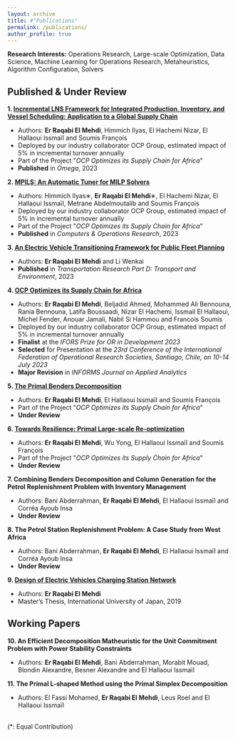 ```yaml
---
layout: archive
title: #"Publications"
permalink: /publications/
author_profile: true
---
```


**Research Interests:** Operations Research, Large-scale Optimization, Data Science, Machine Learning for Operations Research, Metaheuristics, Algorithm Configuration, Solvers

Published & Under Review
------

**1. [Incremental LNS Framework for Integrated Production, Inventory, and Vessel Scheduling: Application to a Global Supply Chain](https://www.sciencedirect.com/science/article/pii/S0305048322002274)**
 - Authors: **Er Raqabi El Mehdi**, Himmich Ilyas, El Hachemi Nizar, El Hallaoui Issmaïl and Soumis François
 - Deployed by our industry collaborator OCP Group, estimated impact of 5% in incremental turnover annually
 - Part of the Project "*OCP Optimizes its Supply Chain for Africa*"
 - **Published** in *Omega*, 2023

**2. [MPILS: An Automatic Tuner for MILP Solvers](https://www.sciencedirect.com/science/article/pii/S0305054823002083)** 
 - Authors: Himmich Ilyas∗, **Er Raqabi El Mehdi**∗, El Hachemi Nizar, El Hallaoui Issmaïl, Metrane Abdelmoutalib and Soumis François
 - Deployed by our industry collaborator OCP Group, estimated impact of 5% in incremental turnover annually
 - Part of the Project "*OCP Optimizes its Supply Chain for Africa*"
 - **Published** in *Computers & Operations Research*, 2023

**3. [An Electric Vehicle Transitioning Framework for Public Fleet Planning](https://www.sciencedirect.com/science/article/pii/S1361920923001293)**
 - Authors: **Er Raqabi El Mehdi** and Li Wenkai 
 - **Published** in *Transportation Research Part D: Transport and Environment*, 2023

**4. [OCP Optimizes its Supply Chain for Africa](https://www.gerad.ca/en/papers/G-2023-29)**
 - Authors: **Er Raqabi El Mehdi**, Beljadid Ahmed, Mohammed Ali Bennouna, Rania Bennouna, Latifa Boussaadi, Nizar El Hachemi, Issmail El Hallaoui, Michel Fender, Anouar Jamali, Nabil Si Hammou and Francois Soumis
 - Deployed by our industry collaborator OCP Group, estimated impact of 5% in incremental turnover annually
 - **Finalist** at the *IFORS Prize for OR in Development 2023*
 - **Selected** for Presentation at the *23rd Conference of the International Federation of Operational Research Societies, Santiago, Chile, on 10-14 July 2023*
 - **Major Revision** in *INFORMS Journal on Applied Analytics*

**5. [The Primal Benders Decomposition](https://www.gerad.ca/en/papers/G-2023-27)** 
 - Authors: **Er Raqabi El Mehdi**, El Hallaoui Issmaïl and Soumis François
 - Part of the Project "*OCP Optimizes its Supply Chain for Africa*"
 - **Under Review**
 
**6. [Towards Resilience: Primal Large-scale Re-optimization](https://www.gerad.ca/en/papers/G-2023-28)**
 - Authors: **Er Raqabi El Mehdi**, Wu Yong, El Hallaoui Issmaïl and Soumis François
 - Part of the Project "*OCP Optimizes its Supply Chain for Africa*"
 - **Under Review**

**7. Combining  Benders Decomposition and Column Generation for the Petrol Replenishment Problem with Inventory Management**
 - Authors: Bani Abderrahman, **Er Raqabi El Mehdi**, El Hallaoui Issmaïl and Corréa Ayoub Insa
- **Under Review**

**8. The Petrol Station Replenishment Problem: A Case Study from West Africa**
 - Authors: Bani Abderrahman, **Er Raqabi El Mehdi**, El Hallaoui Issmaïl and Corréa Ayoub Insa
- **Under Review**

**9. [Design of Electric Vehicles Charging Station Network](https://www.iuj.ac.jp/mlic/theses/thesis_details.cfm?ID=2B7015)**
 - Authors: **Er Raqabi El Mehdi** 
 - Master’s Thesis, International University of Japan, 2019

Working Papers
------

**10. An Efficient Decomposition Matheuristic for the Unit Commitment Problem with Power Stability Constraints**
 - Authors: **Er Raqabi El Mehdi**, Bani Abderrahman, Morabit Mouad, Blondin Alexandre, Besner Alexandre and El Hallaoui Issmaïl

**11. The Primal L-shaped Method using the Primal Simplex Decomposition**
 - Authors: El Fassi Mohamed, **Er Raqabi El Mehdi**, Leus Roel and El Hallaoui Issmaïl

<br>
(*: Equal Contribution)